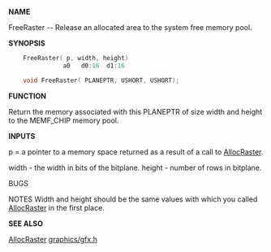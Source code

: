 
**NAME**

FreeRaster -- Release an allocated area to the system free memory pool.


**SYNOPSIS**

```c
    FreeRaster( p, width, height)
               a0   d0:16  d1:16

    void FreeRaster( PLANEPTR, USHORT, USHORT);

```
**FUNCTION**

Return the memory associated with this PLANEPTR of size
width and height to the MEMF_CHIP memory pool.

**INPUTS**

p  =  a pointer to a memory space  returned  as  a
result of a call to [AllocRaster](AllocRaster.md).

width - the width in bits of the bitplane.
height - number of rows in bitplane.

BUGS

NOTES
Width and height should be the same values with which you
called [AllocRaster](AllocRaster.md) in the first place.

**SEE ALSO**

[AllocRaster](AllocRaster.md) [graphics/gfx.h](_00A6.md)
